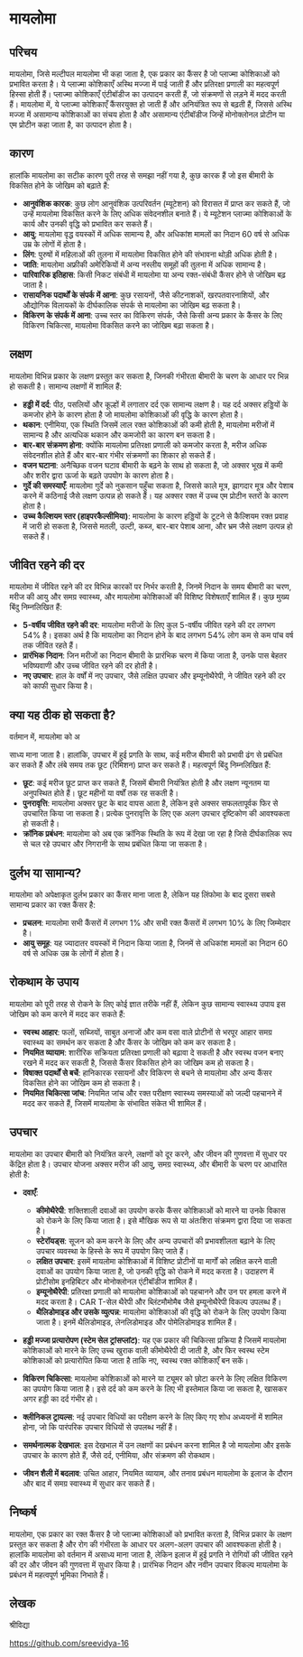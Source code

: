 # मायलोमा

## परिचय
मायलोमा, जिसे मल्टीपल मायलोमा भी कहा जाता है, एक प्रकार का कैंसर है जो प्लाज्मा कोशिकाओं को प्रभावित करता है। ये प्लाज्मा कोशिकाएँ अस्थि मज्जा में पाई जाती हैं और प्रतिरक्षा प्रणाली का महत्वपूर्ण हिस्सा होती हैं। प्लाज्मा कोशिकाएँ एंटीबॉडीज का उत्पादन करती हैं, जो संक्रमणों से लड़ने में मदद करती हैं। मायलोमा में, ये प्लाज्मा कोशिकाएँ कैंसरयुक्त हो जाती हैं और अनियंत्रित रूप से बढ़ती हैं, जिससे अस्थि मज्जा में असामान्य कोशिकाओं का संचय होता है और असामान्य एंटीबॉडीज जिन्हें मोनोक्लोनल प्रोटीन या एम प्रोटीन कहा जाता है, का उत्पादन होता है।

## कारण
हालांकि मायलोमा का सटीक कारण पूरी तरह से समझा नहीं गया है, कुछ कारक हैं जो इस बीमारी के विकसित होने के जोखिम को बढ़ाते हैं:

- **आनुवंशिक कारक**: कुछ लोग आनुवंशिक उत्परिवर्तन (म्यूटेशन) को विरासत में प्राप्त कर सकते हैं, जो उन्हें मायलोमा विकसित करने के लिए अधिक संवेदनशील बनाते हैं। ये म्यूटेशन प्लाज्मा कोशिकाओं के कार्य और उनकी वृद्धि को प्रभावित कर सकते हैं।
- **आयु**: मायलोमा वृद्ध वयस्कों में अधिक सामान्य है, और अधिकांश मामलों का निदान 60 वर्ष से अधिक उम्र के लोगों में होता है।
- **लिंग**: पुरुषों में महिलाओं की तुलना में मायलोमा विकसित होने की संभावना थोड़ी अधिक होती है।
- **जाति**: मायलोमा अफ्रीकी अमेरिकियों में अन्य नस्लीय समूहों की तुलना में अधिक सामान्य है।
- **पारिवारिक इतिहास**: किसी निकट संबंधी में मायलोमा या अन्य रक्त-संबंधी कैंसर होने से जोखिम बढ़ जाता है।
- **रासायनिक पदार्थों के संपर्क में आना**: कुछ रसायनों, जैसे कीटनाशकों, खरपतवारनाशियों, और औद्योगिक विलायकों के दीर्घकालिक संपर्क से मायलोमा का जोखिम बढ़ सकता है।
- **विकिरण के संपर्क में आना**: उच्च स्तर का विकिरण संपर्क, जैसे किसी अन्य प्रकार के कैंसर के लिए विकिरण चिकित्सा, मायलोमा विकसित करने का जोखिम बढ़ा सकता है।

## लक्षण
मायलोमा विभिन्न प्रकार के लक्षण प्रस्तुत कर सकता है, जिनकी गंभीरता बीमारी के चरण के आधार पर भिन्न हो सकती है। सामान्य लक्षणों में शामिल हैं:

- **हड्डी में दर्द**: पीठ, पसलियों और कूल्हों में लगातार दर्द एक सामान्य लक्षण है। यह दर्द अक्सर हड्डियों के कमजोर होने के कारण होता है जो मायलोमा कोशिकाओं की वृद्धि के कारण होता है।
- **थकान**: एनीमिया, एक स्थिति जिसमें लाल रक्त कोशिकाओं की कमी होती है, मायलोमा मरीजों में सामान्य है और अत्यधिक थकान और कमजोरी का कारण बन सकता है।
- **बार-बार संक्रमण होना**: क्योंकि मायलोमा प्रतिरक्षा प्रणाली को कमजोर करता है, मरीज अधिक संवेदनशील होते हैं और बार-बार गंभीर संक्रमणों का शिकार हो सकते हैं।
- **वजन घटाना**: अनैच्छिक वजन घटाव बीमारी के बढ़ने के साथ हो सकता है, जो अक्सर भूख में कमी और शरीर द्वारा ऊर्जा के बढ़ते उपयोग के कारण होता है।
- **गुर्दे की समस्याएँ**: मायलोमा गुर्दे को नुकसान पहुँचा सकता है, जिससे काले मूत्र, झागदार मूत्र और पेशाब करने में कठिनाई जैसे लक्षण उत्पन्न हो सकते हैं। यह अक्सर रक्त में उच्च एम प्रोटीन स्तरों के कारण होता है।
- **उच्च कैल्शियम स्तर (हाइपरकैल्सीमिया)**: मायलोमा के कारण हड्डियों के टूटने से कैल्शियम रक्त प्रवाह में जारी हो सकता है, जिससे मतली, उल्टी, कब्ज, बार-बार पेशाब आना, और भ्रम जैसे लक्षण उत्पन्न हो सकते हैं।

## जीवित रहने की दर
मायलोमा में जीवित रहने की दर विभिन्न कारकों पर निर्भर करती है, जिनमें निदान के समय बीमारी का चरण, मरीज की आयु और समग्र स्वास्थ्य, और मायलोमा कोशिकाओं की विशिष्ट विशेषताएँ शामिल हैं। कुछ मुख्य बिंदु निम्नलिखित हैं:

- **5-वर्षीय जीवित रहने की दर**: मायलोमा मरीजों के लिए कुल 5-वर्षीय जीवित रहने की दर लगभग 54% है। इसका अर्थ है कि मायलोमा का निदान होने के बाद लगभग 54% लोग कम से कम पांच वर्ष तक जीवित रहते हैं।
- **प्रारंभिक निदान**: जिन मरीजों का निदान बीमारी के प्रारंभिक चरण में किया जाता है, उनके पास बेहतर भविष्यवाणी और उच्च जीवित रहने की दर होती है।
- **नए उपचार**: हाल के वर्षों में नए उपचार, जैसे लक्षित उपचार और इम्यूनोथैरेपी, ने जीवित रहने की दर को काफी सुधार किया है।

## क्या यह ठीक हो सकता है?
वर्तमान में, मायलोमा को अ

साध्य माना जाता है। हालांकि, उपचार में हुई प्रगति के साथ, कई मरीज बीमारी को प्रभावी ढंग से प्रबंधित कर सकते हैं और लंबे समय तक छूट (रिमिशन) प्राप्त कर सकते हैं। महत्वपूर्ण बिंदु निम्नलिखित हैं:

- **छूट**: कई मरीज छूट प्राप्त कर सकते हैं, जिसमें बीमारी नियंत्रित होती है और लक्षण न्यूनतम या अनुपस्थित होते हैं। छूट महीनों या वर्षों तक रह सकती है।
- **पुनरावृत्ति**: मायलोमा अक्सर छूट के बाद वापस आता है, लेकिन इसे अक्सर सफलतापूर्वक फिर से उपचारित किया जा सकता है। प्रत्येक पुनरावृत्ति के लिए एक अलग उपचार दृष्टिकोण की आवश्यकता हो सकती है।
- **क्रॉनिक प्रबंधन**: मायलोमा को अब एक क्रॉनिक स्थिति के रूप में देखा जा रहा है जिसे दीर्घकालिक रूप से चल रहे उपचार और निगरानी के साथ प्रबंधित किया जा सकता है।

## दुर्लभ या सामान्य?
मायलोमा को अपेक्षाकृत दुर्लभ प्रकार का कैंसर माना जाता है, लेकिन यह लिंफोमा के बाद दूसरा सबसे सामान्य प्रकार का रक्त कैंसर है:

- **प्रचलन**: मायलोमा सभी कैंसरों में लगभग 1% और सभी रक्त कैंसरों में लगभग 10% के लिए जिम्मेदार है।
- **आयु समूह**: यह ज्यादातर वयस्कों में निदान किया जाता है, जिनमें से अधिकांश मामलों का निदान 60 वर्ष से अधिक उम्र के लोगों में होता है।

## रोकथाम के उपाय
मायलोमा को पूरी तरह से रोकने के लिए कोई ज्ञात तरीके नहीं हैं, लेकिन कुछ सामान्य स्वास्थ्य उपाय इस जोखिम को कम करने में मदद कर सकते हैं:

- **स्वस्थ आहार**: फलों, सब्जियों, साबुत अनाजों और कम वसा वाले प्रोटीनों से भरपूर आहार समग्र स्वास्थ्य का समर्थन कर सकता है और कैंसर के जोखिम को कम कर सकता है।
- **नियमित व्यायाम**: शारीरिक सक्रियता प्रतिरक्षा प्रणाली को बढ़ावा दे सकती है और स्वस्थ वजन बनाए रखने में मदद कर सकती है, जिससे कैंसर विकसित होने का जोखिम कम हो सकता है।
- **विषाक्त पदार्थों से बचें**: हानिकारक रसायनों और विकिरण से बचने से मायलोमा और अन्य कैंसर विकसित होने का जोखिम कम हो सकता है।
- **नियमित चिकित्सा जांच**: नियमित जांच और रक्त परीक्षण स्वास्थ्य समस्याओं को जल्दी पहचानने में मदद कर सकते हैं, जिसमें मायलोमा के संभावित संकेत भी शामिल हैं।

## उपचार
मायलोमा का उपचार बीमारी को नियंत्रित करने, लक्षणों को दूर करने, और जीवन की गुणवत्ता में सुधार पर केंद्रित होता है। उपचार योजना अक्सर मरीज की आयु, समग्र स्वास्थ्य, और बीमारी के चरण पर आधारित होती है:

- **दवाएँ**:
  - **कीमोथैरेपी**: शक्तिशाली दवाओं का उपयोग करके कैंसर कोशिकाओं को मारने या उनके विकास को रोकने के लिए किया जाता है। इसे मौखिक रूप से या अंतःशिरा संक्रमण द्वारा दिया जा सकता है।
  - **स्टेरॉयड्स**: सूजन को कम करने के लिए और अन्य उपचारों की प्रभावशीलता बढ़ाने के लिए उपचार व्यवस्था के हिस्से के रूप में उपयोग किए जाते हैं।
  - **लक्षित उपचार**: इसमें मायलोमा कोशिकाओं में विशिष्ट प्रोटीनों या मार्गों को लक्षित करने वाली दवाओं का उपयोग किया जाता है, जो उनकी वृद्धि को रोकने में मदद करता है। उदाहरण में प्रोटीसोम इनहिबिटर और मोनोक्लोनल एंटीबॉडीज शामिल हैं।
  - **इम्यूनोथैरेपी**: प्रतिरक्षा प्रणाली को मायलोमा कोशिकाओं को पहचानने और उन पर हमला करने में मदद करता है। CAR T-सेल थैरेपी और ब्लिंटमौमोमैब जैसे इम्यूनोथैरेपी विकल्प उपलब्ध हैं।
  - **थैलिडोमाइड और उसके व्युत्पन्न**: मायलोमा कोशिकाओं की वृद्धि को रोकने के लिए उपयोग किया जाता है। इनमें थैलिडोमाइड, लेनलिडोमाइड और पोमेलिडोमाइड शामिल हैं।

- **हड्डी मज्जा प्रत्यारोपण (स्टेम सेल ट्रांसप्लांट)**: यह एक प्रकार की चिकित्सा प्रक्रिया है जिसमें मायलोमा कोशिकाओं को मारने के लिए उच्च खुराक वाली कीमोथैरेपी दी जाती है, और फिर स्वस्थ स्टेम कोशिकाओं को प्रत्यारोपित किया जाता है ताकि नए, स्वस्थ रक्त कोशिकाएँ बन सकें।

- **विकिरण चिकित्सा**: मायलोमा कोशिकाओं को मारने या ट्यूमर को छोटा करने के लिए लक्षित विकिरण का उपयोग किया जाता है। इसे दर्द को कम करने के लिए भी इस्तेमाल किया जा सकता है, खासकर अगर हड्डी का दर्द गंभीर हो।

- **क्लीनिकल ट्रायल्स**: नई उपचार विधियों का परीक्षण करने के लिए किए गए शोध अध्ययनों में शामिल होना, जो कि पारंपरिक उपचार विधियों से उपलब्ध नहीं हैं।

- **समर्थनात्मक देखभाल**: इस देखभाल में उन लक्षणों का प्रबंधन करना शामिल है जो मायलोमा और इसके उपचार के कारण होते हैं, जैसे दर्द, एनीमिया, और संक्रमण की रोकथाम।

- **जीवन शैली में बदलाव**: उचित आहार, नियमित व्यायाम, और तनाव प्रबंधन मायलोमा के इलाज के दौरान और बाद में समग्र स्वास्थ्य में सुधार कर सकते हैं।

## निष्कर्ष
मायलोमा, एक प्रकार का रक्त कैंसर है जो प्लाज्मा कोशिकाओं को प्रभावित करता है, विभिन्न प्रकार के लक्षण प्रस्तुत कर सकता है और रोग की गंभीरता के आधार पर अलग-अलग उपचार की आवश्यकता होती है। हालांकि मायलोमा को वर्तमान में असाध्य माना जाता है, लेकिन इलाज में हुई प्रगति ने रोगियों की जीवित रहने की दर और जीवन की गुणवत्ता में सुधार किया है। प्रारंभिक निदान और नवीन उपचार विकल्प मायलोमा के प्रबंधन में महत्वपूर्ण भूमिका निभाते हैं।

## लेखक
श्रीविद्या

https://github.com/sreevidya-16
